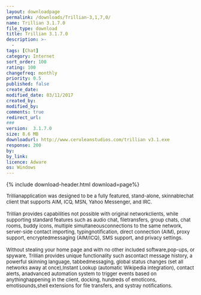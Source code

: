 ```yaml
---
layout: downloadpage
permalink: /downloads/Trillian-3,1,7,0/
name: Trillian 3.1.7.0
file_type: download
title: Trillian 3.1.7.0
description: >-
  -
tags: [Chat]
category: Internet
sort_order: 100
rating: 100
changefreq: monthly
priority: 0.5
published: false
create_date:
modified_date: 03/11/2017
created_by:
modified_by:
comments: true
redirect_url:
###
version:  3.1.7.0
size: 8.6 MB
downloadurl: http://www.ceruleanstudios.com/trillian v3.1.exe
response: 200
by:
by_link:
licence: Adware
os: Windows
---
```


{% include download-header.html download=page%}

<p style="fix-download-text !important">
<p><font size="2"><p>Trillianapplication was designed to be a fully featured, stand-alone, skinnablechat client that supports AIM, ICQ, MSN, Yahoo Messenger, and IRC. <br />
<br />
Trillian provides capabilities not possible with original networkclients, while supporting standard features such as audio chat, filetransfers, group chats, chat rooms, buddy icons, multiple simultaneousconnections to the same network, server-side contact importing, typingnotification, direct connection (AIM), proxy support, encryptedmessaging (AIM/ICQ), SMS support, and privacy settings.<br />
<br />
Without stealing your home page and with no other included software,pop-ups, or spyware, Trillian provides unique functionality such ascontact message history, a powerful skinning language, tabbedmessaging, global status changes (set all networks away at once),Instant Lookup (automatic Wikipedia integration), contact alerts, anadvanced automation system to trigger events based on anythinghappening in the client, docking, hundreds of emoticons, emotisounds,shell extensions for file transfers, and systray notifications.</p></p></p>
